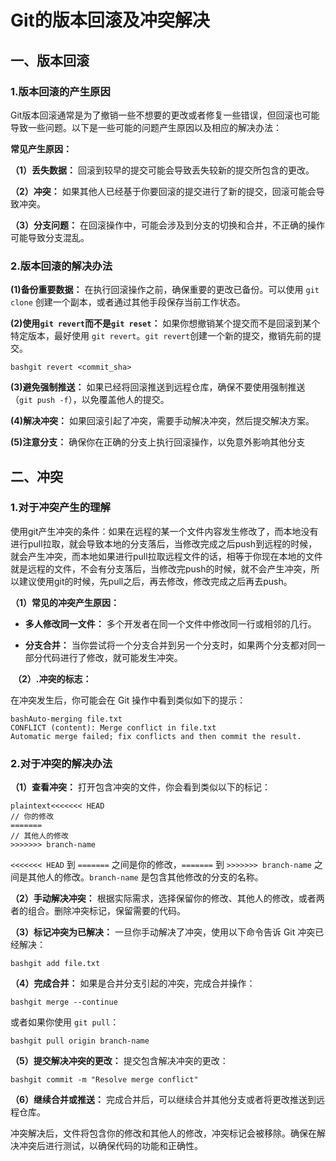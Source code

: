 # Git的版本回滚及冲突解决

## 一、版本回滚

### 1.版本回滚的产生原因

Git版本回滚通常是为了撤销一些不想要的更改或者修复一些错误，但回滚也可能导致一些问题。以下是一些可能的问题产生原因以及相应的解决办法：

**常见产生原因：**

**（1）丢失数据：** 回滚到较早的提交可能会导致丢失较新的提交所包含的更改。

**（2）冲突：** 如果其他人已经基于你要回滚的提交进行了新的提交，回滚可能会导致冲突。

**（3）分支问题：** 在回滚操作中，可能会涉及到分支的切换和合并，不正确的操作可能导致分支混乱。

### 2.版本回滚的解决办法

**(1)备份重要数据：** 在执行回滚操作之前，确保重要的更改已备份。可以使用 `git clone` 创建一个副本，或者通过其他手段保存当前工作状态。

**(2)使用`git revert`而不是`git reset`：** 如果你想撤销某个提交而不是回滚到某个特定版本，最好使用 `git revert`。`git revert`创建一个新的提交，撤销先前的提交。

```
bashgit revert <commit_sha>
```

**(3)避免强制推送：** 如果已经将回滚推送到远程仓库，确保不要使用强制推送（`git push -f`），以免覆盖他人的提交。

**(4)解决冲突：** 如果回滚引起了冲突，需要手动解决冲突，然后提交解决方案。

**(5)注意分支：** 确保你在正确的分支上执行回滚操作，以免意外影响其他分支



## 二、冲突

### 1.**对于冲突产生的理解**

​    使用git产生冲突的条件：如果在远程的某一个文件内容发生修改了，而本地没有进行pull拉取，就会导致本地的分支落后，当修改完成之后push到远程的时候，就会产生冲突，而本地如果进行pull拉取远程文件的话，相等于你现在本地的文件就是远程的文件，不会有分支落后，当修改完push的时候，就不会产生冲突，所以建议使用git的时候，先pull之后，再去修改，修改完成之后再去push。

   **（1）常见的冲突产生原因：**

- **多人修改同一文件：** 多个开发者在同一个文件中修改同一行或相邻的几行。

- **分支合并：** 当你尝试将一个分支合并到另一个分支时，如果两个分支都对同一部分代码进行了修改，就可能发生冲突。

​    **（2）.冲突的标志：**

在冲突发生后，你可能会在 Git 操作中看到类似如下的提示：

```
bashAuto-merging file.txt
CONFLICT (content): Merge conflict in file.txt
Automatic merge failed; fix conflicts and then commit the result.
```

### 2.**对于冲突的解决办法**

**（1）查看冲突：** 打开包含冲突的文件，你会看到类似以下的标记：

```
plaintext<<<<<<< HEAD
// 你的修改
=======
// 其他人的修改
>>>>>>> branch-name
```

`<<<<<<< HEAD` 到 `=======` 之间是你的修改，`=======` 到 `>>>>>>> branch-name` 之间是其他人的修改。`branch-name` 是包含其他修改的分支的名称。

**（2）手动解决冲突：** 根据实际需求，选择保留你的修改、其他人的修改，或者两者的组合。删除冲突标记，保留需要的代码。

**（3）标记冲突为已解决：** 一旦你手动解决了冲突，使用以下命令告诉 Git 冲突已经解决：

```
bashgit add file.txt
```

**（4）完成合并：** 如果是合并分支引起的冲突，完成合并操作：

```
bashgit merge --continue
```

或者如果你使用 `git pull`：

```
bashgit pull origin branch-name
```

**（5）提交解决冲突的更改：** 提交包含解决冲突的更改：

```
bashgit commit -m "Resolve merge conflict"
```

**（6）继续合并或推送：** 完成合并后，可以继续合并其他分支或者将更改推送到远程仓库。

冲突解决后，文件将包含你的修改和其他人的修改，冲突标记会被移除。确保在解决冲突后进行测试，以确保代码的功能和正确性。


